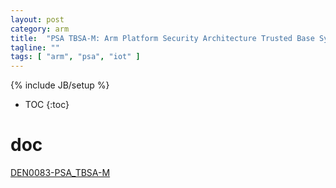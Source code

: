 ```yaml
---
layout: post
category: arm
title:  "PSA TBSA-M: Arm Platform Security Architecture Trusted Base System Architecture"
tagline: ""
tags: [ "arm", "psa", "iot" ] 
---
```

{% include JB/setup %}

* TOC
{:toc}

# doc

[DEN0083-PSA_TBSA-M](https://armkeil.blob.core.windows.net/developer/Files/pdf/PlatformSecurityArchitecture/Architect/DEN0083-PSA_TBSA-M_1.0-bet1.pdf)


